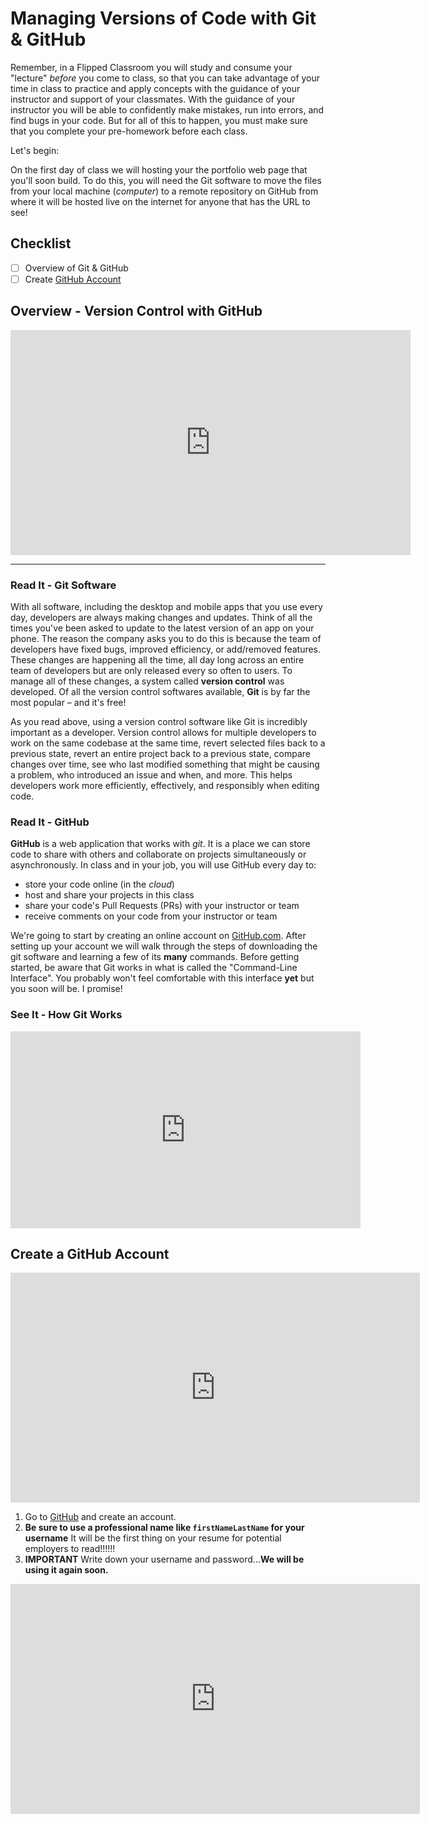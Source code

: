 # Managing Versions of Code with Git & GitHub

Remember, in a Flipped Classroom you will study and consume your "lecture" *before* you come to class, so that you can take advantage of your time in class to practice and apply concepts with the guidance of your instructor and support of your classmates. With the guidance of your instructor you will be able to confidently make mistakes, run into errors, and find bugs in your code. But for all of this to happen, you must make sure that you complete your pre-homework before each class.

Let's begin:

On the first day of class we will hosting your the portfolio web page that you'll soon build. To do this, you will need the Git software to move the files from your local machine (*computer*) to a remote repository on GitHub from where it will be hosted live on the internet for anyone that has the URL to see!

## Checklist

- [ ] Overview of Git & GitHub
- [ ] Create [GitHub Account](https://github.com)

## Overview - Version Control with GitHub

<!-- ! Video Content: Clayton@ACA - 101 - Version control:  -->
<iframe src="https://player.vimeo.com/video/388133919" width="640" height="360" frameborder="0" allow="autoplay; fullscreen" allowfullscreen></iframe>

*****

### Read It - Git Software

With all software, including the desktop and mobile apps that you use every day, developers are always making changes and updates. Think of all the times you've been asked to update to the latest version of an app on your phone. The reason the company asks you to do this is because the team of developers have fixed bugs, improved efficiency, or add/removed features. These changes are happening all the time, all day long across an entire team of developers but are only released every so often to users. To manage all of these changes, a system called **version control** was developed. Of all the version control softwares available, **Git** is by far the most popular – and it's free!

As you read above, using a version control software like Git is incredibly important as a developer. Version control allows for multiple developers to work on the same codebase at the same time, revert selected files back to a previous state, revert an entire project back to a previous state, compare changes over time, see who last modified something that might be causing a problem, who introduced an issue and when, and more. This helps developers work more efficiently, effectively, and responsibly when editing code.

### Read It - GitHub

**GitHub** is a web application that works with *git*. It is a place we can store code to share with others and collaborate on projects simultaneously or asynchronously. In class and in your job, you will use GitHub every day to:

* store your code online (in the *cloud*)
* host and share your projects in this class
* share your code's Pull Requests (PRs) with your instructor or team
* receive comments on your code from your instructor or team

We're going to start by creating an online account on [GitHub.com](https://github.com/). After setting up your account we will walk through the steps of downloading the git software and learning a few of its __many__ commands. Before getting started, be aware that Git works in what is called the "Command-Line Interface". You probably won't feel comfortable with this interface __yet__ but you soon will be. I promise!

### See It - How Git Works

<!-- ! Video Content: YT, Paul Programming - What is git? -->
<iframe width="560" height="315" src="https://www.youtube-nocookie.com/embed/OqmSzXDrJBk?rel=0" frameborder="0" allow="autoplay; encrypted-media" allowfullscreen></iframe>

## Create a GitHub Account

<!-- ! Video Content: YT, GitHub - What is GitHub -->
<iframe width="655" height="368" src="https://www.youtube.com/embed/w3jLJU7DT5E" title="YouTube video player" frameborder="0" allow="accelerometer; autoplay; clipboard-write; encrypted-media; gyroscope; picture-in-picture" allowfullscreen></iframe>

1. Go to [GitHub](https://github.com/) and create an account.
1. **Be sure to use a professional name like `firstNameLastName` for your username** It will be the first thing on your resume for potential employers to read!!!!!!
1. **IMPORTANT** Write down your username and password...**We will be using it again soon.**

<!-- <iframe src="https://player.vimeo.com/video/292779452" width="640" height="360" frameborder="0" webkitallowfullscreen mozallowfullscreen allowfullscreen></iframe> -->

<!-- 101 - What and How - GitHub:  -->
<iframe src="https://player.vimeo.com/video/389352161" width="655" height="368" frameborder="0" allow="autoplay; fullscreen" allowfullscreen></iframe>